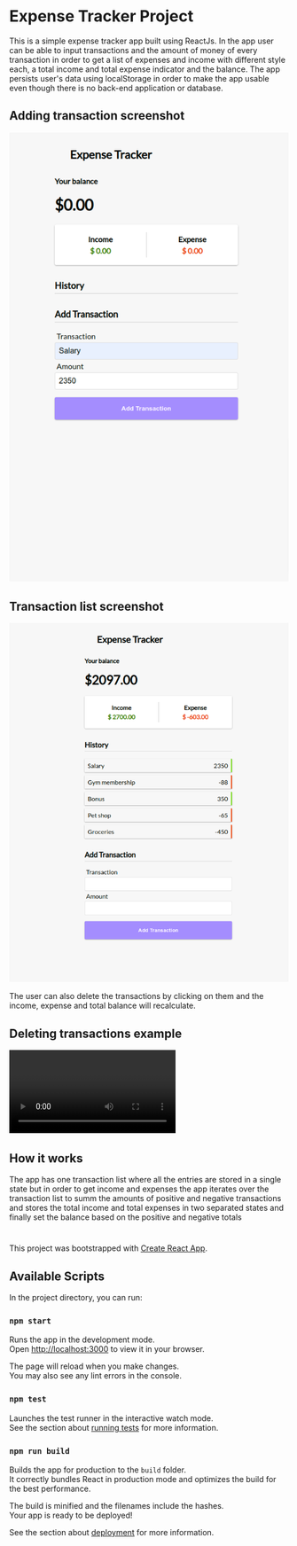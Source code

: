 # Expense Tracker Project

This is a simple expense tracker app built using ReactJs. In the app user can be able to input transactions and the amount of money of every transaction in order to get a list of expenses and income with different style each, a total income and total expense indicator and the balance. The app persists user's data using localStorage in order to make the app usable even though there is no back-end application or database.

## Adding transaction screenshot

![](./images/Expense%20Tracker.png)

## Transaction list screenshot

![](./images/Expense%20Tracker%20_list.png)

The user can also delete the transactions by clicking on them and the income, expense and total balance will recalculate.

## Deleting transactions example

![](./images/Expense%20Tracker.mp4)

## How it works

The app has one transaction list where all the entries are stored in a single state but in order to get income and expenses the app iterates over the transaction list to summ the amounts of positive and negative transactions and stores the total income and total expenses in two separated states and finally set the balance based on the positive and negative totals

#

This project was bootstrapped with [Create React App](https://github.com/facebook/create-react-app).

## Available Scripts

In the project directory, you can run:

### `npm start`

Runs the app in the development mode.\
Open [http://localhost:3000](http://localhost:3000) to view it in your browser.

The page will reload when you make changes.\
You may also see any lint errors in the console.

### `npm test`

Launches the test runner in the interactive watch mode.\
See the section about [running tests](https://facebook.github.io/create-react-app/docs/running-tests) for more information.

### `npm run build`

Builds the app for production to the `build` folder.\
It correctly bundles React in production mode and optimizes the build for the best performance.

The build is minified and the filenames include the hashes.\
Your app is ready to be deployed!

See the section about [deployment](https://facebook.github.io/create-react-app/docs/deployment) for more information.
